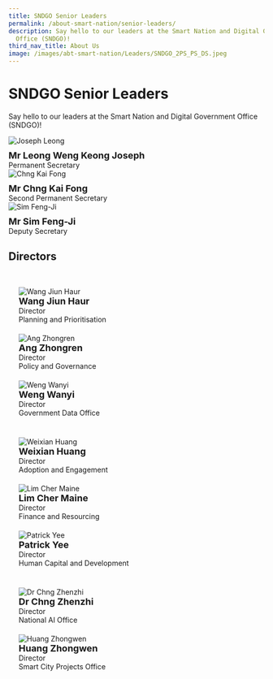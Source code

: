 ```yaml
---
title: SNDGO Senior Leaders
permalink: /about-smart-nation/senior-leaders/
description: Say hello to our leaders at the Smart Nation and Digital Government
  Office (SNDGO)!
third_nav_title: About Us
image: /images/abt-smart-nation/Leaders/SNDGO_2PS_PS_DS.jpeg
---
```

# SNDGO Senior Leaders

Say hello to our leaders at the Smart Nation and Digital Government Office (SNDGO)!

<div style="width:500px; display:flex;justify-content:left;"><img src="/images/abt-smart-nation/Leaders/Joseph-Leong.jpg" alt="Joseph Leong"></div></div><div style="font-size:18px;padding: 10px 0px 0px 0px"><b>Mr Leong Weng Keong Joseph</b></div>Permanent Secretary<br>

<div style="width:500px; display:flex;justify-content:left;"><img src="/images/abt-smart-nation/Leaders/Chng-Kai-Fong.jpg" alt="Chng Kai Fong"></div></div><div style="font-size:18px;padding: 10px 0px 0px 0px"><b>Mr Chng Kai Fong</b></div>Second Permanent Secretary<br>

<div style="width:500px; display:flex;justify-content:left;"><img src="/images/abt-smart-nation/Leaders/Sim-Feng-Ji.jpg" alt="Sim Feng-Ji"></div></div><div style="font-size:18px;padding: 10px 0px 0px 0px"><b>Mr Sim Feng-Ji</b></div>Deputy Secretary<br>


## Directors

<div style="padding: 20px 0px 0px 0px;" class="row">

<div style="padding: 10px 20px 10px 20px;" class="col"><img alt="Wang Jiun Haur" src="/images/abt-smart-nation/Leaders/Wang-Jiun-Haur-2.jpg"><br>
	
<div style="font-size:18px"><b>Wang Jiun Haur</b></div>Director<br>Planning and Prioritisation<br></div>

<div style="padding: 10px 20px 10px 20px;" class="col"><img alt="Ang Zhongren" src="/images/abt-smart-nation/Leaders/Zhong-Ren-2.jpg"><br>
	
<div style="font-size:18px"><b>Ang Zhongren</b></div>Director<br>Policy and Governance<br></div>
	
<div style="padding: 10px 20px 10px 20px;" class="col"><img alt="Weng Wanyi" src="/images/abt-smart-nation/Leaders/Weng-Wanyi-2.jpg"><br>
	
<div style="font-size:18px"><b>Weng Wanyi</b></div>Director<br>Government Data Office<br></div>

</div>

<div style="padding: 20px 0px 0px 0px;" class="row">

<div style="padding: 10px 20px 10px 20px;" class="col"><img alt="Weixian Huang" src="/images/abt-smart-nation/Leaders/Weixian-2.jpg"><br>
	
<div style="font-size:18px"><b>Weixian Huang</b></div>Director<br>Adoption and Engagement<br></div>
	
<div style="padding: 10px 20px 10px 20px;" class="col"><img alt="Lim Cher Maine" src="/images/abt-smart-nation/Leaders/Cher-Maine-2.jpg"><br>
	
<div style="font-size:18px"><b>Lim Cher Maine</b></div>Director<br>Finance and Resourcing<br></div>

<div style="padding: 10px 20px 10px 20px;" class="col"><img alt="Patrick Yee" src="/images/abt-smart-nation/Leaders/Patrick-Yee-2.jpg"><br>

<div style="font-size:18px"><b>Patrick Yee</b></div>Director<br>Human Capital and Development<br></div>

</div>

<div style="padding: 20px 0px 0px 0px;" class="row">		
	
<div style="padding: 10px 20px 10px 20px;" class="col"><img alt="Dr Chng Zhenzhi" src="/images/abt-smart-nation/Leaders/Chng-Zhen-Zhi-2.jpg"><br>
	
<div style="font-size:18px"><b>Dr Chng Zhenzhi</b></div>Director <br>National AI Office<br></div>


<div style="padding: 10px 20px 10px 20px;" class="col"><img alt="Huang Zhongwen" src="/images/abt-smart-nation/Leaders/Zhong-Wen-2.jpg"><br>
	
<div style="font-size:18px"><b>Huang Zhongwen</b></div>Director<br>Smart City Projects Office<br></div>

<div style="padding: 10px 20px 10px 20px;" class="col"><br></div>
	
</div>